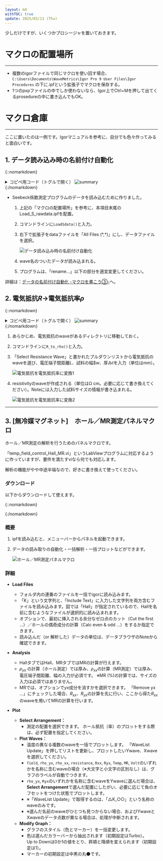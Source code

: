 ```yaml
---
layout: md
withTOC: true
update: 2025/03/13 (Thu)
---
```


少しだけですが、いくつかプロシージャを置いておきます。

# マクロの配置場所

---

- 複数のigorファイルで同じマクロを使い回す場合、`C:\Users\Documents\WaveMetrics\Igor Pro 9 User Files\Igor Procedures` の下に.ipfという拡張子でマクロを保存する。
- 1つのpxpファイルの中でしか使わないなら、Igor上でCtrl+Mを押して出てくるprosedureの中に書き込んでもOK。

# **マクロ倉庫**

---

ここに置いたのは一例です。Igorマニュアルを参考に、自分でも色々作ってみると面白いです。

## 1. データ読み込み時の名前付け自動化


{::nomarkdown}
<details  class= "details" markdown="1">
    <summary class="summary">
    <span class="summary-inner">
    コピペ用コード（トグルで開く）
    <img class="ic ic-summary" src="{{ '/assets/icon/chevron-down.svg' | relative_url }}" alt="summary" />
    </span>
    </summary>
    <div class="details-content">
    <div class="details-content-inner">
{:/nomarkdown}

```Igor
Menu "Load Waves" // メニューに「Load Waves」を追加
	"Load S Data File...", LoadSdata()
End

Proc LoadSdata()

     // データファイル読み込み
	Variable refNum
	String message="Select S data file"
	String fileFilters = "Data Files (*.txt,*.dat,*.csv):.txt,.dat,.csv;"
	fileFilters += "All Files:.*;"

		Open/R/M=message  refNum as ""
		if (refNum == 0)
			return -1
		endif
		String fullPath = S_fileName
		Close refNum

	LoadWave/J/D/W/A/K=0 fullPath

    // リネーム
	rename wave0, time__s; rename wave1, Temp1__K;
    rename wave2, V_L1_man__V; rename wave3, V_H1_con__V;
	rename wave4, Temp2__K; rename wave5, V_L2_man__V;
    rename wave6, V_H2_con__V; rename wave7, Delta_V__V;
	rename wave8, Delta_T__K; rename wave9, avg_T__K;
    rename wave10, V_s3__V; rename wave11, V_s4__V;
	rename wave12, V_s5__V; rename wave13, data_for_monitoring1;
    rename wave14, data_for_monitoring2

End
```

{::nomarkdown}
  </div>
  </div>
</details>
{:/nomarkdown}


- Seebeck係数測定プログラムのデータを読み込むために作りました。
    1. 上記の「マクロの配置場所」を参考に、本項目末尾のLoad_S_rawdata.ipfを配置。
    2. コマンドラインに`LoadSdata()`と入力。        
    3. 右下で拡張子をdataファイルを「All Files (\*,\*)」にし、データファイルを選択。
        
        ![データ読み込み時の名前付け自動化](loading.png "max-width=600px")
        
    4. wave名のついたデータが読み込まれる。
    5. プログラムは、「rename…」以下の部分を適宜変更してください。


詳細は：<span class="familylink">[データの名前付け自動化 -マクロを書こう③-](../Igor-macro/Igor-macro-archive.html)</span>へ。


## 2. 電気抵抗$R$→電気抵抗率$\rho$


{::nomarkdown}
<details  class= "details" markdown="1">
    <summary class="summary">
    <span class="summary-inner">
    コピペ用コード（トグルで開く）
    <img class="ic ic-summary" src="{{ '/assets/icon/chevron-down.svg' | relative_url }}" alt="summary" />
    </span>
    </summary>
    <div class="details-content">
    <div class="details-content-inner">
{:/nomarkdown}

```Igor
macro R_to_rho(Res,ll,ww,tt) 

 string Res
 prompt Res,"Select Resistance Wave",popup,wavelist("*",";","")
 
 variable ll,tt,ww
 prompt ll,"Length between V terminals : L (mm)"
 prompt ww,"Width : w (mm)"
 prompt tt,"Thickness : t (mm)"
 
 Dup_R(Res,ll,ww,tt)

endmacro

function Dup_R(Res,ll,ww,tt)

 string Res 
 
 variable ll,tt,ww
  
 Note/K $(Res) //remove existing note
 Note $(Res), "Length between V terminals : L (mm): "+num2str(ll)
 Note $(Res), "Width : w (mm): "+num2str(ww)
 Note $(Res), "Thickness : t (mm): "+num2str(tt) 
 
 duplicate/O $(Res), resistivity
 duplicate/O $(Res), Rdummy
 
 resistivity=10^(-1)*Rdummy*(tt*ww)/ll
 killwaves Rdummy
 
 Note resistivity, "resistivity (Ohm cm)"
 
end
```

{::nomarkdown}
  </div>
  </div>
</details>
{:/nomarkdown}


1. あらかじめ、電気抵抗のwaveがあるディレクトリに移動しておく。
2. コマンドラインに`R_to_rho()`と入力。
3. 「Select Resistance Wave」と書かれたプルダウンリストから電気抵抗のwaveを選び、電圧端子間距離$L$、試料の幅$$w$、厚み$t$を入力（単位はmm）。
    
    ![電気抵抗を電気抵抗率に変換1](macro-a-Rtorho1.png "max-width=600px")
    
4. resistivityのwaveが作成される（単位はΩ cm。必要に応じて書き換えてください）。Noteには入力した試料サイズの情報が書き込まれる。
    
    ![電気抵抗を電気抵抗率に変換2](macro-a-Rtorho2.png "max-width=600px")

---

## 3. [無冷媒マグネット]　ホール／MR測定パネルマクロ
ホール／MR測定の解析を行うためのパネルマクロです。

「temp_field_control_Hall_MR.vi」というLabViewプログラムに対応するように作っていますが、要件を満たすviなら何でも対応します。

解析の機能がやや中途半端なので、好きに書き換えて使ってください。


### ダウンロード

以下からダウンロードして使えます。


{::nomarkdown}
<div class="iframely-embed  not-select">
    <a href="https://github.com/YLCPNPSEGTDHETYL/Igor-magnet-panel/blob/main/MagMeasAnalysis.ipf" data-iframely-url="//cdn.iframe.ly/api/iframe?url=https%3A%2F%2Fgithub.com%2FYLCPNPSEGTDHETYL%2FIgor-magnet-panel%2Fblob%2Fmain%2FMagMeasAnalysis.ipf&key=94043bf13722791cf83e87024e8939e2"></a>  
</div>
{:/nomarkdown}


### 概要

1. ipfを読み込むと、メニューバーからパネルを起動できます。
2. データの読み取りの自動化・一括解析・一括プロットなどができます。
    
    ![ホール／MR測定パネルマクロ](macro-a-magnet.png "max-width=600px")

### 詳細

- **Load Files**
    - フォルダ内の連番のファイルを一括でigorに読み込みます。
    - 「K」という文字列と、「Include Text」に入力した文字列を両方含むファイルを読み込みます。図では「Hall」が指定されているので、Hallを名前に含むようなファイルが選択的に読み込まれます。
    - オプションで、最初に挿入される余分なゼロ点のカット（Cut the first …）／ホールの偶奇成分の計算（Calc even & odd …）をするか指定できます。
    - 読み込んだ（or 解析した）データの単位は、データブラウザのNoteから確認できます。
        
- **Analysis**
    - HallタブではHall、MRタブではMRの計算が行えます。
    - $\rho_{yx}$ の計算（ホール測定）では厚み、$\rho_{xx}$の計算（MR測定）では厚み、電圧端子間距離、幅の入力が必須です。
    ※MR (%)の計算では、サイズの入力は必須ではありません。
    - MRでは、オプションで$yx$成分を消すかを選択できます。
    「Remove yx …」にチェックした場合、$R_{xx}$、$R_{yx}$の計算を先に行い、ここから得た$R_{xx}$のwaveを用いてMRの計算を行います。
    
- **Plot**
    - **Select Arrangement：**
        - 測定の配置を選択できます。
        ホール抵抗（率）のプロットをする際は、必ず配置を指定してください。
    - **Plot Waves：**
        - 温度の異なる複数のwaveを一括でプロットします。
        「WaveList Update」を押してリストを更新し、プロットしたいYwave、Xwaveを選択してください。
        - `field`, `rho_yx`, `rho_xx`, `resistance`, `Rxx`, `Ryx`, `Temp`, `MR`, `Volt`のいずれかを名称に含むwaveの場合（※大文字と小文字の区別なし）は、グラフのラベルが自動でつきます。
        - `rho_yx`, `Ryx`のいずれかを名称に含むwaveをYwaveに選んだ場合は、**Select Arrangement**で選んだ配置にしたがい、必要に応じて負のオフセットをつけた状態でプロットします。
        - ※「WaveList Update」で取得するのは、「△K_○○」という名称のwaveのみです。
        - ※選んだ名前のwaveがひとつも見つからない場合、およびYwaveとXwaveのデータ点数が異なる場合は、処理が中断されます。
    - **Modify Graph：**
        - グラフのスタイル（色とマーカー）を一括変更します。
        - 色は選んだカラーバーから抽出されます（初期設定はTurbo）。  
          Up to Downは0か1の値をとり、昇順と降順を変えられます（初期設定は1）。
        - マーカーの初期設定は中黒の丸⚫です。